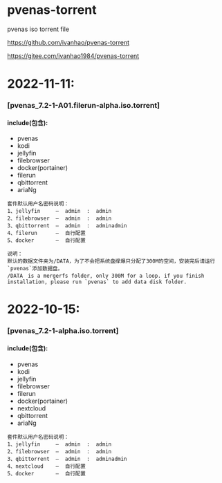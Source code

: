 # pvenas-torrent
pvenas iso torrent file

<https://github.com/ivanhao/pvenas-torrent>



<https://gitee.com/ivanhao1984/pvenas-torrent>


# 2022-11-11:

### [pvenas_7.2-1-A01.filerun-alpha.iso.torrent]

#### include(包含):
-  pvenas
-  kodi
-  jellyfin
-  filebrowser
-  docker(portainer)
-  filerun
-  qbittorrent
-  ariaNg
```
套件默认用户名密码说明：
1、jellyfin     —  admin  :  admin
2、filebrowser  —  admin  :  admin
3、qbittorrent  —  admin  :  adminadmin
4、filerun      —  自行配置
5、docker       —  自行配置
```
```
说明：
默认的数据文件夹为/DATA，为了不会把系统盘撑爆只分配了300M的空间，安装完后请运行`pvenas`添加数据盘。
/DATA　is a mergerfs folder, only 300M for a loop. if you finish installation, please run `pvenas` to add data disk folder.

```

# 2022-10-15:

### [pvenas_7.2-1-alpha.iso.torrent]


#### include(包含):
-  pvenas
-  kodi
-  jellyfin
-  filebrowser
-  filerun
-  docker(portainer)
-  nextcloud
-  qbittorrent
-  ariaNg
```
套件默认用户名密码说明：
1、jellyfin     —  admin  :  admin
2、filebrowser  —  admin  :  admin
3、qbittorrent  —  admin  :  adminadmin
4、nextcloud    —  自行配置
5、docker       —  自行配置
```

